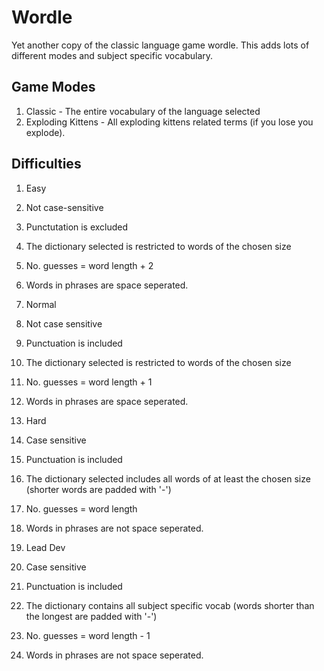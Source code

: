 # Wordle

Yet another copy of the classic language game wordle. This adds lots of different modes and subject specific vocabulary.

## Game Modes

1. Classic - The entire vocabulary of the language selected
2. Exploding Kittens - All exploding kittens related terms (if you lose you explode).

## Difficulties

1. Easy
  1. Not case-sensitive
  2. Punctutation is excluded
  3. The dictionary selected is restricted to words of the chosen size
  4. No. guesses = word length + 2
  5. Words in phrases are space seperated.

2. Normal
  1. Not case sensitive
  2. Punctuation is included
  3. The dictionary selected is restricted to words of the chosen size
  4. No. guesses = word length + 1
  5. Words in phrases are space seperated.

3. Hard
  1. Case sensitive
  2. Punctuation is included
  3. The dictionary selected includes all words of at least the chosen size (shorter words are padded with '-')
  4. No. guesses = word length
  5. Words in phrases are not space seperated.

4. Lead Dev
  1. Case sensitive
  2. Punctuation is included
  3. The dictionary contains all subject specific vocab (words shorter than the longest are padded with '-')
  4. No. guesses = word length - 1
  5. Words in phrases are not space seperated.